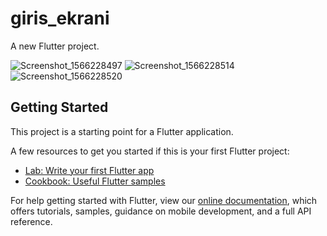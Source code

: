 # giris_ekrani

A new Flutter project.

![Screenshot_1566228497](https://user-images.githubusercontent.com/53625738/63278059-3c679f00-c2af-11e9-8bee-ac6189df43f5.png)
![Screenshot_1566228514](https://user-images.githubusercontent.com/53625738/63278062-3e316280-c2af-11e9-960e-c7dee5bf48ad.png)
![Screenshot_1566228520](https://user-images.githubusercontent.com/53625738/63278075-42f61680-c2af-11e9-9051-68fe369a4a82.png)


## Getting Started

This project is a starting point for a Flutter application.

A few resources to get you started if this is your first Flutter project:

- [Lab: Write your first Flutter app](https://flutter.dev/docs/get-started/codelab)
- [Cookbook: Useful Flutter samples](https://flutter.dev/docs/cookbook)

For help getting started with Flutter, view our
[online documentation](https://flutter.dev/docs), which offers tutorials,
samples, guidance on mobile development, and a full API reference.
